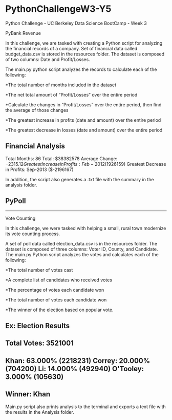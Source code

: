 # PythonChallengeW3-Y5
Python Challenge - UC Berkeley Data Science BootCamp - Week 3

PyBank
Revenue

In this challenge, we are tasked with creating a Python script for analyzing the financial records of a company. Set of financial data called budget_data.csv is stored in the resources folder. The dataset is composed of two columns: Date and Profit/Losses. 

The main.py python script analyzes the records to calculate each of the following:

*The total number of months included in the dataset

*The net total amount of “Profit/Losses” over the entire period

*Calculate the changes in “Profit/Losses” over the entire period, then find the average of those changes

*The greatest increase in profits (date and amount) over the entire period

*The greatest decrease in losses (date and amount) over the entire period

  Financial Analysis
  ----------------------------
  Total Months: 86
  Total: $38382578
  Average  Change: $-2315.12
  Greatest Increase in Profits: Feb-2012 ($1926159)
  Greatest Decrease in Profits: Sep-2013 ($-2196167)

In addition, the script also generates a .txt file with the summary in the analysis folder.




PyPoll
----------------------------------
----------------------------------

Vote Counting

In this challenge, we were tasked with helping a small, rural town modernize its vote counting process.

A set of poll data called election_data.csv is in the resources folder. The dataset is composed of three columns: Voter ID, County, and Candidate. The main.py Python script analyzes the votes and calculates each of the following:

*The total number of votes cast

*A complete list of candidates who received votes

*The percentage of votes each candidate won

*The total number of votes each candidate won

*The winner of the election based on popular vote.


Ex:
  Election Results
  -------------------------
  Total Votes: 3521001
  -------------------------
  Khan: 63.000% (2218231)
  Correy: 20.000% (704200)
  Li: 14.000% (492940)
  O'Tooley: 3.000% (105630)
  -------------------------
  Winner: Khan
  -------------------------
  
Main.py script also prints analysis to the terminal and exports a text file with the results in the Analysis folder.
